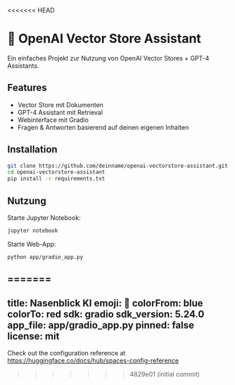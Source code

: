 <<<<<<< HEAD
# 🧠 OpenAI Vector Store Assistant

Ein einfaches Projekt zur Nutzung von OpenAI Vector Stores + GPT-4 Assistants.

## Features

- Vector Store mit Dokumenten
- GPT-4 Assistant mit Retrieval
- Webinterface mit Gradio
- Fragen & Antworten basierend auf deinen eigenen Inhalten

## Installation

```bash
git clone https://github.com/deinname/openai-vectorstore-assistant.git
cd openai-vectorstore-assistant
pip install -r requirements.txt
```

## Nutzung

Starte Jupyter Notebook:
```bash
jupyter notebook
```

Starte Web-App:
```bash
python app/gradio_app.py
```
=======
---
title: Nasenblick KI
emoji: 🐨
colorFrom: blue
colorTo: red
sdk: gradio
sdk_version: 5.24.0
app_file: app/gradio_app.py
pinned: false
license: mit
---

Check out the configuration reference at https://huggingface.co/docs/hub/spaces-config-reference
>>>>>>> 4829e01 (initial commit)
